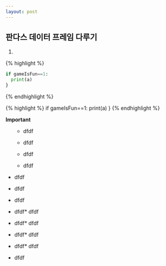```yaml
---
layout: post
---
```



## 판다스 데이터 프레임 다루기

1)
{% highlight %}
```python
if gameIsFun==1:
  print(a)
}
```
{% endhighlight %}

{% highlight %}
if gameIsFun==1:
  print(a)
}
{% endhighlight %}

<p><i class="icon-warning-sign"></i>
<strong>Important</strong>
<ul class="list-important">


* dfdf </br>
* dfdf

* dfdf </br>
* dfdf
</ul>


* dfdf </br>
* dfdf

* dfdf </br>
* dfdf* dfdf </br>
* dfdf* dfdf </br>
* dfdf* dfdf </br>
* dfdf* dfdf </br>
* dfdf
